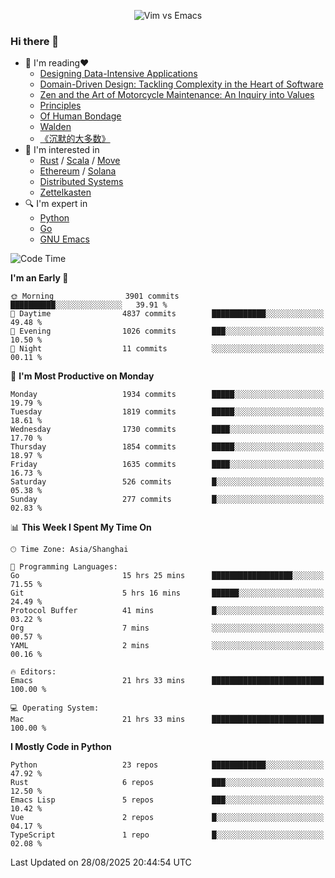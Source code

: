 <p align="center">
    <img src="https://gist.githubusercontent.com/coldnight/e696baffb094e71c96cb302118878eae/raw/40ea5053a6f66cc65f90f437e4173497da225958/banner.gif" alt="Vim vs Emacs" />
</p>

### Hi there 👋

- 📖 I'm reading❤️
    + [Designing Data-Intensive Applications](https://www.oreilly.com/library/view/designing-data-intensive-applications/9781491903063/)
    + [Domain-Driven Design: Tackling Complexity in the Heart of Software](https://www.dddcommunity.org/book/evans_2003/)
    + [Zen and the Art of Motorcycle Maintenance: An Inquiry into Values](https://en.wikipedia.org/wiki/Zen_and_the_Art_of_Motorcycle_Maintenance)
    + [Principles](https://www.principles.com/)
    + [Of Human Bondage](https://en.wikipedia.org/wiki/Of_Human_Bondage)
    + [Walden](https://en.wikipedia.org/wiki/Walden)
    + [《沉默的大多数》](https://en.wikipedia.org/wiki/Silent_majority)
- 🌱 I'm interested in
    + [Rust](https://www.rust-lang.org/) / [Scala](https://www.scala-lang.org/) / [Move](https://github.com/move-language/move/)
    + [Ethereum](https://ethereum.org/en/) / [Solana](https://solana.com/)
	+ [Distributed Systems](https://www.linuxzen.com/notes/topics/20200320174417_%E5%88%86%E5%B8%83%E5%BC%8F/)
	+ [Zettelkasten](https://www.linuxzen.com/notes/notes/20220120080920-slip_box/)
- 🔍 I'm expert in
    + [Python](https://www.python.org/)
    + [Go](https://go.dev/)
    + [GNU Emacs](https://www.gnu.org/software/emacs/)

<!--START_SECTION:waka-->
![Code Time](http://img.shields.io/badge/Code%20Time-3%2C416%20hrs%2017%20mins-blue)

**I'm an Early 🐤** 

```text
🌞 Morning                3901 commits        ██████████░░░░░░░░░░░░░░░   39.91 % 
🌆 Daytime                4837 commits        ████████████░░░░░░░░░░░░░   49.48 % 
🌃 Evening                1026 commits        ███░░░░░░░░░░░░░░░░░░░░░░   10.50 % 
🌙 Night                  11 commits          ░░░░░░░░░░░░░░░░░░░░░░░░░   00.11 % 
```
📅 **I'm Most Productive on Monday** 

```text
Monday                   1934 commits        █████░░░░░░░░░░░░░░░░░░░░   19.79 % 
Tuesday                  1819 commits        █████░░░░░░░░░░░░░░░░░░░░   18.61 % 
Wednesday                1730 commits        ████░░░░░░░░░░░░░░░░░░░░░   17.70 % 
Thursday                 1854 commits        █████░░░░░░░░░░░░░░░░░░░░   18.97 % 
Friday                   1635 commits        ████░░░░░░░░░░░░░░░░░░░░░   16.73 % 
Saturday                 526 commits         █░░░░░░░░░░░░░░░░░░░░░░░░   05.38 % 
Sunday                   277 commits         █░░░░░░░░░░░░░░░░░░░░░░░░   02.83 % 
```


📊 **This Week I Spent My Time On** 

```text
🕑︎ Time Zone: Asia/Shanghai

💬 Programming Languages: 
Go                       15 hrs 25 mins      ██████████████████░░░░░░░   71.55 % 
Git                      5 hrs 16 mins       ██████░░░░░░░░░░░░░░░░░░░   24.49 % 
Protocol Buffer          41 mins             █░░░░░░░░░░░░░░░░░░░░░░░░   03.22 % 
Org                      7 mins              ░░░░░░░░░░░░░░░░░░░░░░░░░   00.57 % 
YAML                     2 mins              ░░░░░░░░░░░░░░░░░░░░░░░░░   00.16 % 

🔥 Editors: 
Emacs                    21 hrs 33 mins      █████████████████████████   100.00 % 

💻 Operating System: 
Mac                      21 hrs 33 mins      █████████████████████████   100.00 % 
```

**I Mostly Code in Python** 

```text
Python                   23 repos            ████████████░░░░░░░░░░░░░   47.92 % 
Rust                     6 repos             ███░░░░░░░░░░░░░░░░░░░░░░   12.50 % 
Emacs Lisp               5 repos             ███░░░░░░░░░░░░░░░░░░░░░░   10.42 % 
Vue                      2 repos             █░░░░░░░░░░░░░░░░░░░░░░░░   04.17 % 
TypeScript               1 repo              █░░░░░░░░░░░░░░░░░░░░░░░░   02.08 % 
```




 Last Updated on 28/08/2025 20:44:54 UTC
<!--END_SECTION:waka-->
